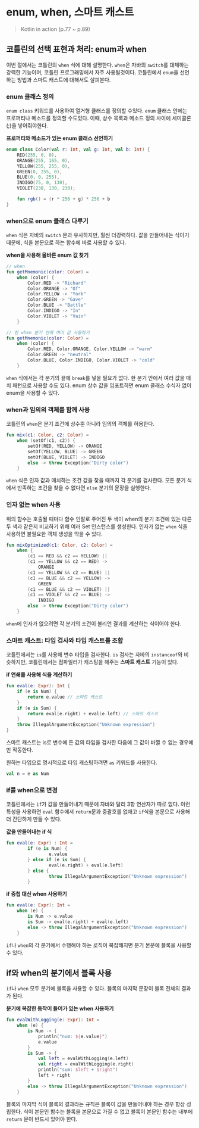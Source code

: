 # enum, when, 스마트 캐스트

> Kotlin in action (p.77 ~ p.89)

## **코틀린의 선택 표현과 처리: enum과 when**

이번 절에서는 코틀린의 `when` 식에 대해 설명한다. `when`은 자바의 `switch`를 대체하는 강력한 기능이며, 코틀린 프로그래밍에서 자주 사용될것이다. 코틀린에서 `enum`을 선언하는 방법과 스마트 캐스트에 대해서도 살펴본다.

### enum 클래스 정의

`enum class` 키워드를 사용하여 열거형 클래스를 정의할 수있다. `enum` 클래스 안에는 프로퍼티나 메소드를 정의할 수도있다. 이때, 상수 목록과 메소드 정의 사이에 세미콜론(;)을 넣어줘야한다.

**프로퍼티와 메소드가 있는 enum 클래스 선언하기**

```kotlin
enum class Color(val r: Int, val g: Int, val b: Int) {
    RED(255, 0, 0),
    ORANGE(255, 165, 0),
    YELLOW(255, 255, 0),
    GREEN(0, 255, 0),
    BLUE(0, 0, 255),
    INDIGO(75, 0, 130),
    VIOLET(238, 130, 238);

    fun rgb() = (r * 256 + g) * 256 + b
}
```

### **when으로 enum 클래스 다루기**

`when` 식은 자바의 `switch` 문과 유사하지만, 훨씬 더강력하다. 값을 만들어내는 식이기 때문에, 식을 본문으로 하는 함수에 바로 사용할 수 있다.

**when을 사용해 올바른 enum 값 찾기**

```kotlin
// when
fun getMnemonic(color: Color) =
    when (color) {
        Color.RED -> "Richard"
        Color.ORANGE -> "Of"
        Color.YELLOW -> "York"
        Color.GREEN -> "Gave"
        Color.BLUE -> "Battle"
        Color.INDIGO -> "In"
        Color.VIOLET -> "Vain"
    }

// 한 when 분기 안에 여러 값 사용하기
fun getMnemonic(color: Color) =
    when (color) {
        Color.RED, Color.ORANGE, Color.YELLOW -> "warm"
        Color.GREEN -> "neutral"
        Color.BLUE, Color.INDIGO, Color.VIOLET -> "cold"
    }
```

`when` 식에서는 각 분기의 끝에 `break`를 넣을 필요가 없다. 한 분기 안에서 여러 값을 매치 패턴으로 사용할 수도 있다. enum 상수 값을 임포트하면 enum 클래스 수식자 없이 enum을 사용할 수 있다.

### **when과 임의의 객체를 함께 사용**

코틀린의 `when`은 분기 조건에 상수뿐 아니라 임의의 객체를 허용한다.

```kotlin
fun mix(c1: Color, c2: Color) =
    when (setOf(c1, c2)) {
        setOf(RED, YELLOW) -> ORANGE
        setOf(YELLOW, BLUE) -> GREEN
        setOf(BLUE, VIOLET) -> INDIGO
        else -> throw Exception("Dirty color")
    }
```

`when` 식은 인자 값과 매치하는 조건 값을 찾을 때까지 각 분기를 검사한다. 모든 분기 식에서 만족하는 조건을 찾을 수 없다면 `else` 분기의 문장을 실행한다.

### **인자 없는 when 사용**

위의 함수는 호출될 때마다 함수 인잘로 주어진 두 색이 when의 분기 조건에 있는 다른 두 색과 같은지 비교하기 위해 여러 Set 인스턴스를 생성한다. 인자가 없는 `when` 식을 사용하면 불필요한 객체 생성을 막을 수 있다.

```kotlin
fun mixOptimized(c1: Color, c2: Color) =
    when {
        (c1 == RED && c2 == YELLOW) ||
        (c1 == YELLOW && c2 == RED) ->
            ORANGE
        (c1 == YELLOW && c2 == BLUE) ||
        (c1 == BLUE && c2 == YELLOW) ->
            GREEN
        (c1 == BLUE && c2 == VIOLET) ||
        (c1 == VIOLET && c2 == BLUE) ->
            INDIGO
        else -> throw Exception("Dirty color")
    }
```

`when`에 인자가 없으려면 각 분기의 조건이 불리언 결과를 계산하는 식이어야 한다.

### **스마트 캐스트: 타입 검사와 타입 캐스트를 조합**

코틀린에서는 `is`를 사용해 변수 타입을 검사한다. `is` 검사는 자바의 `instanceof`와 비슷하지만, 코틀린에서는 컴파일러가 캐스팅을 해주는 **스마트 캐스트** 기능이 있다.

**if 연쇄를 사용해 식을 계산하기**

```kotlin
fun eval(e: Expr): Int {
    if (e is Num) {
        return e.value // 스마트 캐스트
    }
    if (e is Sum) {
        return eval(e.right) + eval(e.left) // 스마트 캐스트
    }
    throw IllegalArgumentException("Unknown expression")
}
```

스마트 캐스트는 is로 변수에 든 값의 타입을 검사한 다음에 그 값이 바뀔 수 없는 경우에만 작동한다.

원하는 타입으로 명시적으로 타입 캐스팅하려면 `as` 키워드를 사용한다.

```kotlin
val n = e as Num
```

### **if를 when으로 변경**

코틀린에서는 `if`가 값을 만들어내기 때문에 자바와 달리 3항 연산자가 따로 없다. 이런 특성을 사용하면 `eval` 함수에서 `return`문과 중괄호를 없애고 `if`식을 본문으로 사용해 더 간단하게 만들 수 있다.

**값을 만들어내는 if 식**

```kotlin
fun eval(e: Expr) : Int =
		if (e is Num) {
				e.value
		} else if (e is Sum) {
				eval(e.right) + eval(e.left)
		} else {
				throw IllegalArgumentException("Unknown expression")
		}
```

**if 중첩 대신 when 사용하기**

```kotlin
fun eval(e: Expr): Int =
    when (e) {
        is Num -> e.value
        is Sum -> eval(e.right) + eval(e.left)
        else -> throw IllegalArgumentException("Unknown expression")
    }
```

`if`나 `when`의 각 분기에서 수행해야 하는 로직이 복잡해지면 분기 본문에 블록을 사용할 수 있다.

## **if와 when의 분기에서 블록 사용**

`if`나 `when` 모두 분기에 블록을 사용할 수 있다. 블록의 마지막 문장이 블록 전체의 결과가 된다.

**분기에 복잡한 동작이 들어가 있는 when 사용하기**

```kotlin
fun evalWithLogging(e: Expr): Int =
    when (e) {
        is Num -> {
            println("num: ${e.value}")
            e.value
        }
        is Sum -> {
            val left = evalWithLogging(e.left)
            val right = evalWithLogging(e.right)
            println("sum: $left + $right")
            left + right
        }
        else -> throw IllegalArgumentException("Unknown expression")
    }
```

블록의 마지막 식이 블록의 결과라는 규칙은 블록이 값을 만들어내야 하는 경우 항상 성립한다. 식이 본문인 함수는 블록을 본문으로 가질 수 없고 블록이 본문인 함수는 내부에 `return` 문이 반드시 있어야 한다.